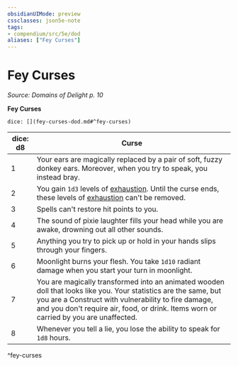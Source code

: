 ```yaml
---
obsidianUIMode: preview
cssclasses: json5e-note
tags:
- compendium/src/5e/dod
aliases: ["Fey Curses"]
---
```

# Fey Curses
*Source: Domains of Delight p. 10* 

**Fey Curses**

`dice: [](fey-curses-dod.md#^fey-curses)`

| dice: d8 | Curse |
|----------|-------|
| 1 | Your ears are magically replaced by a pair of soft, fuzzy donkey ears. Moreover, when you try to speak, you instead bray. |
| 2 | You gain `1d3` levels of [exhaustion](Mechanics/Rules/conditions.md#Exhaustion). Until the curse ends, these levels of [exhaustion](Mechanics/Rules/conditions.md#Exhaustion) can't be removed. |
| 3 | Spells can't restore hit points to you. |
| 4 | The sound of pixie laughter fills your head while you are awake, drowning out all other sounds. |
| 5 | Anything you try to pick up or hold in your hands slips through your fingers. |
| 6 | Moonlight burns your flesh. You take `1d10` radiant damage when you start your turn in moonlight. |
| 7 | You are magically transformed into an animated wooden doll that looks like you. Your statistics are the same, but you are a Construct with vulnerability to fire damage, and you don't require air, food, or drink. Items worn or carried by you are unaffected. |
| 8 | Whenever you tell a lie, you lose the ability to speak for `1d8` hours. |
^fey-curses